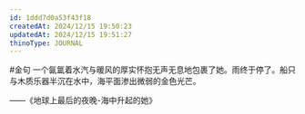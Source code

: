 ```yaml
---
id: 1ddd7d0a53f43f18
createdAt: 2024/12/15 19:50:23
updatedAt: 2024/12/15 19:51:27
thinoType: JOURNAL
---
```

#金句 一个氤氲着水汽与暖风的厚实怀抱无声无息地包裹了她。雨终于停了。船只与木质乐器半沉在水中，海平面渗出微弱的金色光芒。

——《地球上最后的夜晚-海中升起的她》